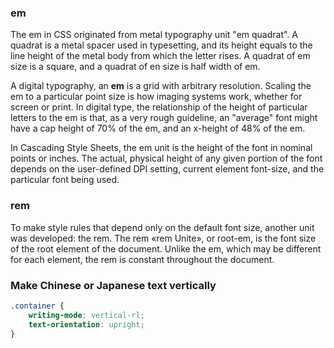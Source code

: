 ### em

The em in CSS originated from metal typography unit "em quadrat". A quadrat is a metal spacer used in typesetting, and its height equals to the line height of the metal body from which the letter rises. A quadrat of em size is a square, and a quadrat of en size is half width of em.

A digital typography, an **em** is a grid with arbitrary resolution. Scaling the em to a particular point size is how imaging systems work, whether for screen or print. In digital type, the relationship of the height of particular letters to the em is that, as a very rough guideline, an "average" font might have a cap height of 70% of the em, and an x-height of 48% of the em.

In Cascading Style Sheets, the em unit is the height of the font in nominal points or inches. The actual, physical height of any given portion of the font depends on the user-defined DPI setting, current element font-size, and the particular font being used.

### rem

To make style rules that depend only on the default font size, another unit was developed: the rem. The rem «rem Unite», or root-em, is the font size of the root element of the document. Unlike the em, which may be different for each element, the rem is constant throughout the document.



### Make Chinese or Japanese text vertically

```css
.container {
	writing-mode: vertical-rl;
	text-orientation: upright;
}
```



